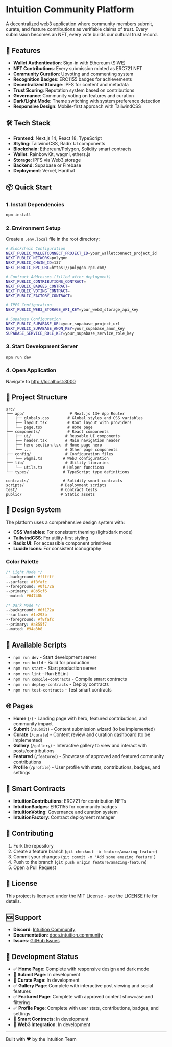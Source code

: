 # Intuition Community Platform

A decentralized web3 application where community members submit, curate, and feature contributions as verifiable claims of trust. Every submission becomes an NFT, every vote builds our cultural trust record.

## 🚀 Features

- **Wallet Authentication**: Sign-in with Ethereum (SIWE)
- **NFT Contributions**: Every submission minted as ERC721 NFT
- **Community Curation**: Upvoting and commenting system
- **Recognition Badges**: ERC1155 badges for achievements
- **Decentralized Storage**: IPFS for content and metadata
- **Trust Scoring**: Reputation system based on contributions
- **Governance**: Community voting on features and curation
- **Dark/Light Mode**: Theme switching with system preference detection
- **Responsive Design**: Mobile-first approach with TailwindCSS

## 🛠 Tech Stack

- **Frontend**: Next.js 14, React 18, TypeScript
- **Styling**: TailwindCSS, Radix UI components
- **Blockchain**: Ethereum/Polygon, Solidity smart contracts
- **Wallet**: RainbowKit, wagmi, ethers.js
- **Storage**: IPFS via Web3.storage
- **Backend**: Supabase or Firebase
- **Deployment**: Vercel, Hardhat

## 📦 Quick Start

### 1. Install Dependencies

```bash
npm install
```

### 2. Environment Setup

Create a `.env.local` file in the root directory:

```bash
# Blockchain Configuration
NEXT_PUBLIC_WALLETCONNECT_PROJECT_ID=your_walletconnect_project_id
NEXT_PUBLIC_NETWORK=polygon
NEXT_PUBLIC_CHAIN_ID=137
NEXT_PUBLIC_RPC_URL=https://polygon-rpc.com/

# Contract Addresses (filled after deployment)
NEXT_PUBLIC_CONTRIBUTIONS_CONTRACT=
NEXT_PUBLIC_BADGES_CONTRACT=
NEXT_PUBLIC_VOTING_CONTRACT=
NEXT_PUBLIC_FACTORY_CONTRACT=

# IPFS Configuration
NEXT_PUBLIC_WEB3_STORAGE_API_KEY=your_web3_storage_api_key

# Supabase Configuration
NEXT_PUBLIC_SUPABASE_URL=your_supabase_project_url
NEXT_PUBLIC_SUPABASE_ANON_KEY=your_supabase_anon_key
SUPABASE_SERVICE_ROLE_KEY=your_supabase_service_role_key
```

### 3. Start Development Server

```bash
npm run dev
```

### 4. Open Application

Navigate to [http://localhost:3000](http://localhost:3000)

## 📁 Project Structure

```
src/
├── app/                    # Next.js 13+ App Router
│   ├── globals.css        # Global styles and CSS variables
│   ├── layout.tsx         # Root layout with providers
│   └── page.tsx           # Home page
├── components/            # React components
│   ├── ui/               # Reusable UI components
│   ├── header.tsx        # Main navigation header
│   ├── hero-section.tsx  # Home page hero
│   └── ...               # Other page components
├── config/               # Configuration files
│   └── wagmi.ts         # Web3 configuration
├── lib/                  # Utility libraries
│   └── utils.ts         # Helper functions
└── types/               # TypeScript type definitions

contracts/               # Solidity smart contracts
scripts/                # Deployment scripts
test/                   # Contract tests
public/                 # Static assets
```

## 🎨 Design System

The platform uses a comprehensive design system with:

- **CSS Variables**: For consistent theming (light/dark mode)
- **TailwindCSS**: For utility-first styling
- **Radix UI**: For accessible component primitives
- **Lucide Icons**: For consistent iconography

### Color Palette

```css
/* Light Mode */
--background: #ffffff
--surface: #f8fafc
--foreground: #0f172a
--primary: #8b5cf6
--muted: #64748b

/* Dark Mode */
--background: #0f172a
--surface: #1e293b
--foreground: #f8fafc
--primary: #a855f7
--muted: #94a3b8
```

## 🔧 Available Scripts

- `npm run dev` - Start development server
- `npm run build` - Build for production
- `npm run start` - Start production server
- `npm run lint` - Run ESLint
- `npm run compile-contracts` - Compile smart contracts
- `npm run deploy-contracts` - Deploy contracts
- `npm run test-contracts` - Test smart contracts

## 🌐 Pages

- **Home** (`/`) - Landing page with hero, featured contributions, and community impact
- **Submit** (`/submit`) - Content submission wizard (to be implemented)
- **Curate** (`/curate`) - Content review and curation dashboard (to be implemented)
- **Gallery** (`/gallery`) - Interactive gallery to view and interact with posts/contributions
- **Featured** (`/featured`) - Showcase of approved and featured community contributions
- **Profile** (`/profile`) - User profile with stats, contributions, badges, and settings

## 🔗 Smart Contracts

- **IntuitionContributions**: ERC721 for contribution NFTs
- **IntuitionBadges**: ERC1155 for community badges
- **IntuitionVoting**: Governance and curation system
- **IntuitionFactory**: Contract deployment manager

## 🤝 Contributing

1. Fork the repository
2. Create a feature branch (`git checkout -b feature/amazing-feature`)
3. Commit your changes (`git commit -m 'Add some amazing feature'`)
4. Push to the branch (`git push origin feature/amazing-feature`)
5. Open a Pull Request

## 📄 License

This project is licensed under the MIT License - see the [LICENSE](LICENSE) file for details.

## 🆘 Support

- **Discord**: [Intuition Community](https://discord.gg/intuition)
- **Documentation**: [docs.intuition.community](https://docs.intuition.community)
- **Issues**: [GitHub Issues](https://github.com/intuition-dev/platform/issues)

## 🚧 Development Status

- ✅ **Home Page**: Complete with responsive design and dark mode
- 🔄 **Submit Page**: In development
- 🔄 **Curate Page**: In development
- ✅ **Gallery Page**: Complete with interactive post viewing and social features
- ✅ **Featured Page**: Complete with approved content showcase and filtering
- ✅ **Profile Page**: Complete with user stats, contributions, badges, and settings
- 🔄 **Smart Contracts**: In development
- 🔄 **Web3 Integration**: In development

---

Built with ❤️ by the Intuition Team
